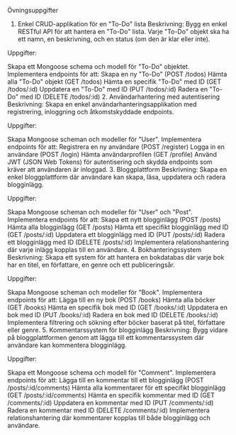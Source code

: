 Övningsuppgifter
1. Enkel CRUD-applikation för en "To-Do" lista
Beskrivning: Bygg en enkel RESTful API för att hantera en "To-Do" lista. Varje "To-Do" objekt ska ha ett namn, en beskrivning, och en status (om den är klar eller inte).

Uppgifter:

Skapa ett Mongoose schema och modell för "To-Do" objektet.
Implementera endpoints för att:
Skapa en ny "To-Do" (POST /todos)
Hämta alla "To-Do" objekt (GET /todos)
Hämta en specifik "To-Do" med ID (GET /todos/:id)
Uppdatera en "To-Do" med ID (PUT /todos/:id)
Radera en "To-Do" med ID (DELETE /todos/:id)
2. Användarhantering med autentisering
Beskrivning: Skapa en enkel användarhanteringsapplikation med registrering, inloggning och åtkomstskyddade endpoints.

Uppgifter:

Skapa Mongoose scheman och modeller för "User".
Implementera endpoints för att:
Registrera en ny användare (POST /register)
Logga in en användare (POST /login)
Hämta användarprofilen (GET /profile)
Använd JWT (JSON Web Tokens) för autentisering och skydda endpoints som kräver att användaren är inloggad.
3. Bloggplattform
Beskrivning: Skapa en enkel bloggplattform där användare kan skapa, läsa, uppdatera och radera blogginlägg.

Uppgifter:

Skapa Mongoose scheman och modeller för "User" och "Post".
Implementera endpoints för att:
Skapa ett nytt blogginlägg (POST /posts)
Hämta alla blogginlägg (GET /posts)
Hämta ett specifikt blogginlägg med ID (GET /posts/:id)
Uppdatera ett blogginlägg med ID (PUT /posts/:id)
Radera ett blogginlägg med ID (DELETE /posts/:id)
Implementera relationshantering där varje inlägg kopplas till en användare.
4. Bokhanteringssystem
Beskrivning: Skapa ett system för att hantera en bokdatabas där varje bok har en titel, en författare, en genre och ett publiceringsår.

Uppgifter:

Skapa Mongoose scheman och modeller för "Book".
Implementera endpoints för att:
Lägga till en ny bok (POST /books)
Hämta alla böcker (GET /books)
Hämta en specifik bok med ID (GET /books/:id)
Uppdatera en bok med ID (PUT /books/:id)
Radera en bok med ID (DELETE /books/:id)
Implementera filtrering och sökning efter böcker baserat på titel, författare eller genre.
5. Kommentarssystem för blogginlägg
Beskrivning: Bygg vidare på bloggplattformen genom att lägga till ett kommentarssystem där användare kan kommentera blogginlägg.

Uppgifter:

Skapa ett Mongoose schema och modell för "Comment".
Implementera endpoints för att:
Lägga till en kommentar till ett blogginlägg (POST /posts/:id/comments)
Hämta alla kommentarer för ett specifikt blogginlägg (GET /posts/:id/comments)
Hämta en specifik kommentar med ID (GET /comments/:id)
Uppdatera en kommentar med ID (PUT /comments/:id)
Radera en kommentar med ID (DELETE /comments/:id)
Implementera relationshantering där kommentarer kopplas till både blogginlägg och användare.